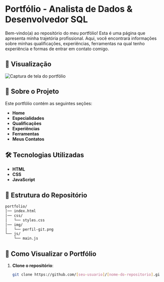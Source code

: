 # Portfólio - Analista de Dados & Desenvolvedor SQL

Bem-vindo(a) ao repositório do meu portfólio! Esta é uma página que apresenta minha trajetória profissional. Aqui, você encontrará informações sobre minhas qualificações, experiências, ferramentas na qual tenho experiência e formas de entrar em contato comigo.

## 📸 Visualização
![Captura de tela do portfólio](https://i.imgur.com/r3u1NxE.png)

## 📖 Sobre o Projeto

Este portfólio contém as seguintes seções:
- **Home**
- **Especialidades**
- **Qualificações**
- **Experiências**
- **Ferramentas**
- **Meus Contatos**

## 🛠️ Tecnologias Utilizadas
- **HTML**
- **CSS**
- **JavaScript**

## 📂 Estrutura do Repositório
```txt
portfolio/
│── index.html
│── css/
│   └── styles.css
│── img/
│   └── perfil-git.png
└── js/
    └── main.js
```

## 🚀 Como Visualizar o Portfólio
1. **Clone o repositório**:
   ```bash
   git clone https://github.com/[seu-usuario]/[nome-do-repositorio].git
